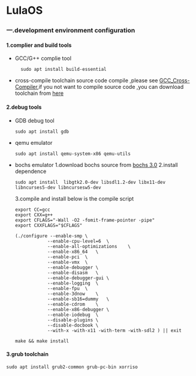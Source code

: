 # LulaOS

### 一.development environment configuration
#### 1.complier and build tools
-   GCC/G++ complie tool
    ```
      sudo apt install build-essential
    ```

- cross-compile toolchain
  source code compile ,please see [GCC_Cross-Compiler](https://wiki.osdev.org/GCC_Cross-Compiler),if you not want to compile source code ,you can download toolchain from [here](https://pan.baidu.com/s/1pIJBDcw3SzheAG5anMj5Cg?referer=https%3A%2F%2Fcloud.tencent.com%2Fdeveloper%2Farticle%2F2030533%3FpolicyId%3D1003#list/path=%2F)
  
  

#### 2.debug tools
- GDB debug tool
    ```
    sudo apt install gdb
    ```

- qemu emulator

    ```
    sudo apt install qemu-system-x86 qemu-utils
    ```

- bochs emulator
  1.download bochs source from [bochs 3.0](https://sourceforge.net/projects/bochs/files/bochs/3.0/)
  2.install dependence

  ```
  sudo apt install  libgtk2.0-dev libsdl1.2-dev libx11-dev libncurses5-dev libncursesw5-dev
  ```
  3.compile and install
    below is the compile script

  ``` 
  export CC=gcc
  export CXX=g++
  export CFLAGS="-Wall -O2 -fomit-frame-pointer -pipe"
  export CXXFLAGS="$CFLAGS"
  
  (./configure --enable-smp \
              --enable-cpu-level=6	\
              --enable-all-optimizations	\
              --enable-x86_64	\
              --enable-pci	\
              --enable-vmx	\
              --enable-debugger	\
              --enable-disasm	\
              --enable-debugger-gui	\
              --enable-logging	\
              --enable-fpu	\
              --enable-3dnow	\
              --enable-sb16=dummy	\
              --enable-cdrom	\
              --enable-x86-debugger	\
              --enable-iodebug	\
              --disable-plugins	\
              --disable-docbook	\
              --with-x -with-x11 -with-term -with-sdl2 ) || exit
  
  make && make install 
  ```



#### 3.grub toolchain

```
sudo apt install grub2-common grub-pc-bin xorriso  
```



